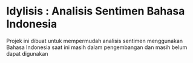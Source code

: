 # Idylisis : Analisis Sentimen Bahasa Indonesia
Projek ini dibuat untuk mempermudah analisis sentimen menggunakan Bahasa Indonesia
saat ini masih dalam pengembangan dan masih belum dapat digunakan